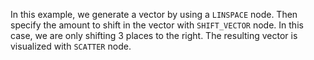In this example, we generate a vector by using a `LINSPACE` node. Then specify the amount to shift in the vector with `SHIFT_VECTOR` node. In this case, we are only shifting 3 places to the right. The resulting vector is visualized with `SCATTER` node.
